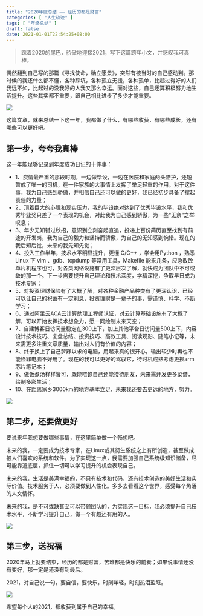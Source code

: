```yaml
---
title: "2020年度总结 —— 经历的都是财富"
categories: [ "人生轨迹" ]
tags: [ "年终总结" ]
draft: false
date: 2021-01-01T22:54:25+08:00
---
```



> 踩着2020的尾巴，骄傲地迎接2021，写下这篇跨年小文，并感叹我可真棒。

偶然翻到自己写的那篇《寻找使命，确立愿景》，突然有被当时的自己感动到。那时候的我还什么都不懂，各种踩坑，各种孤立无援，各种孤单，比起过得好的人们我远不如，比起过的没我好的人我又那么幸运。面对这些，自己还算积极努力地生活提升。这些其实都不重要，跟自己相比进步了多少才能重要。

![](https://imagehost-cdn.frytea.com/images/2020/12/31/2020123119555090cbb3431fade65b.png)

这篇文章，就来总结一下这一年，我都做了什么，有哪些收获，有哪些成长，还有哪些可以更好吧。

## 第一步，夸夸我真棒

这一年能足够记录到年度成功日记的十件事：

- 1、疫情最严重的那段时期，一边做毕设，一边在医院和家庭两头陪护，还短暂成了唯一的司机，在一件家族的大事情上发挥了举足轻重的作用。对于这件事，我为自己感到骄傲，并相信自己还可以做的更好，我已经初步具备了撑起责任的力量；
- 2、顶着巨大的心理和现实压力，我的毕设绝对达到了优秀毕设水平，我和优秀毕业奖只差了一个表现的机会，对此我为自己感到骄傲，为一些“无奈”之举叹息；
- 3、年少无知错过秋招，意识到立刻奋起直追，投递上百份简历直至找到有前途的开发岗，我为自己的毅力和坚持而骄傲，为自己的无知感到惋惜。现在的我后知后觉，未来的我先知先觉；
- 4、投入工作半年，技术水平明显提升，更懂 C/C++ ，学会用Python ，熟悉 Linux 下 vim 、gdb、tcpdump 等常用工具，Makefile 能来几条，应急改改单片机程序也可，对各类网络设施有了更深层次了解，就快成为团队中不可或缺的那一个。下一步需要提升自己理论和技术深度，学精深挖，争取早日成为技术专家；
- 5、对投资理财保险有了大概了解，对各种金融产品种类有了更深认识，已经可以让自己的积蓄有一定利息，投资理财是一辈子的事，需谨慎、科学、不断学习；
- 6、通过阿里云ACA云计算助理工程师认证，对云计算基础设施有了大概了解，可以开始发挥技术想象力，愿一同绘制未来天空；
- 7、自建博客日访问量稳定在300上下，加上其他平台日访问量500上下，内容设计技术技巧、复盘总结、投资技巧、高效工具、阅读观影、随笔小记等，未来需更多注重文章质量，输出对人们有价值的内容；
- 8、终于换上了自己梦寐以求的电脑，用起来真的很开心，输出较少时再也不能怪罪电脑不好用了。现在的我可以更好的驾驭它，待时机成熟考虑更换arm芯片笔记本；
- 9、做饭煮汤样样皆可，既能喂饱自己还能接待朋友，未来需开发更多菜谱，绘制多彩生活；
- 10、在距离家乡3000km的地方基本立足，未来我还要去更远的地方，努力。

![](https://imagehost-cdn.frytea.com/images/2020/12/31/20201231195726b8cef9c7f9af2ac5.png)

## 第二步，还要做更好

要说来年我想要做哪些事情，在这里简单做一个畅想吧。

未来的我，一定要成为技术专家，在Linux或其衍生系统之上有所创造，甚至做成被人们喜欢的系统和软件。为了实现这一点，我需要加强自己系统级知识储备，尽可能靠近底层，抓住一切可以学习提升的机会表现自己。

未来的我，生活是美满幸福的，不只有技术和代码，还有技术创造的美好生活和实际价值。技术服务于人，必须要做到人性化。多多去看看这个世界，感受每个角落的人文情怀。

未来的我，是不可或缺甚至可以带领团队的，为实现这一目标，我必须提升自己技术水平，不断学习提升自己，做一个有趣还有用的人。

![](https://imagehost-cdn.frytea.com/images/2020/12/31/20201231195751bffe2c82687841b7.png)

## 第三步，送祝福

2020年马上就要结束，经历的都是财富，苦难都是快乐的前奏；如果说事情还没有变好，那一定是还没有到最后。

2021，对自己说一句，要自信，要快乐，时刻年轻，时刻热泪盈眶。

![](https://imagehost-cdn.frytea.com/images/2020/12/31/20201231195925798bebea71c15cdc.png)

希望每个人的2021，都收获到属于自己的幸福。
